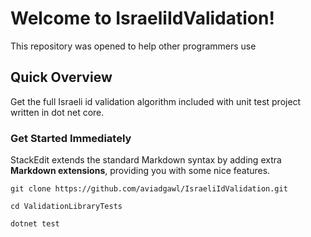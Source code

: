 # Welcome to IsraeliIdValidation!
This repository was opened to help other programmers use    

## Quick Overview

Get the full Israeli id validation algorithm included with unit test project written in dot net core. 

### Get Started Immediately

StackEdit extends the standard Markdown syntax by adding extra **Markdown extensions**, providing you with some nice features.

`
git clone https://github.com/aviadgawl/IsraeliIdValidation.git
`

`
cd ValidationLibraryTests
`

`
dotnet test
`
